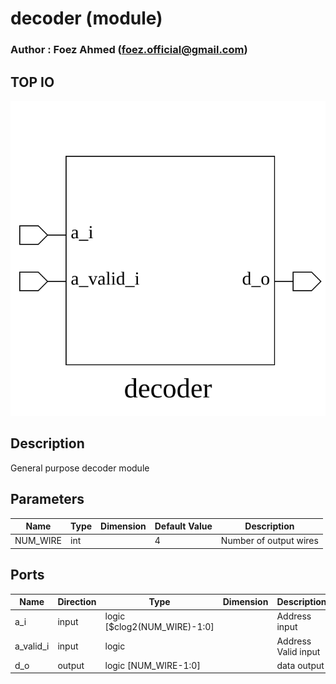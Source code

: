 # decoder (module)

### Author : Foez Ahmed (foez.official@gmail.com)

## TOP IO
<img src="./decoder_top.svg">

## Description
 General purpose decoder module

## Parameters
|Name|Type|Dimension|Default Value|Description|
|-|-|-|-|-|
|NUM_WIRE|int||4|Number of output wires|

## Ports
|Name|Direction|Type|Dimension|Description|
|-|-|-|-|-|
|a_i|input|logic [$clog2(NUM_WIRE)-1:0]||Address input|
|a_valid_i|input|logic||Address Valid input|
|d_o|output|logic [NUM_WIRE-1:0]||data output|
